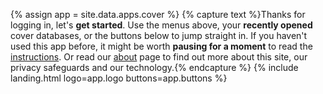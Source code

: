 {% assign app = site.data.apps.cover %}
{% capture text %}Thanks for logging in, let's __get started__. Use the menus above, your __recently opened__ cover databases, or the buttons below to jump straight in. If you haven't used this app before, it might be worth __pausing for a moment__ to read the [instructions](#instructions). Or read our [about](/about/) page to find out more about this site, our privacy safeguards and our technology.{% endcapture %}
{% include landing.html logo=app.logo buttons=app.buttons %}